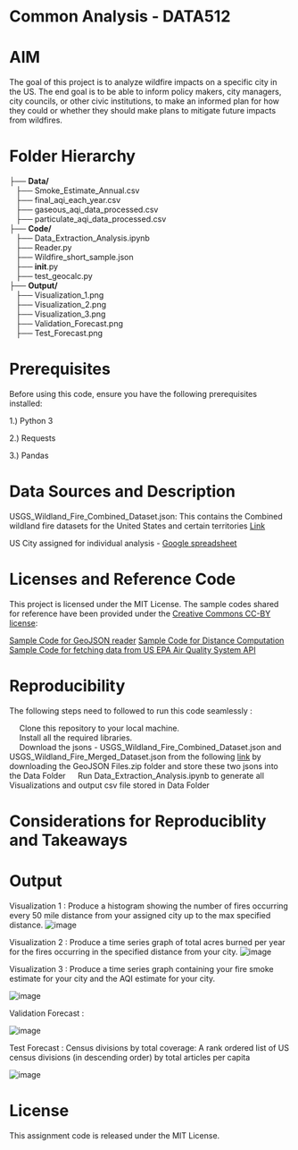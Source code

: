 # Common Analysis - DATA512

# AIM

The goal of this project is to analyze wildfire impacts on a specific city in the US. The end goal is to be able to inform policy makers, city managers, city councils, or other civic institutions, to make an informed plan for how they could or whether they should make plans to mitigate future impacts from wildfires.

# Folder Hierarchy

├── <b>Data/</b><br>
&nbsp;&nbsp;&nbsp;├── Smoke_Estimate_Annual.csv<br>
&nbsp;&nbsp;&nbsp;├── final_aqi_each_year.csv<br>
&nbsp;&nbsp;&nbsp;├── gaseous_aqi_data_processed.csv<br>
&nbsp;&nbsp;&nbsp;├── particulate_aqi_data_processed.csv<br>
├── <b>Code/</b><br>
&nbsp;&nbsp;&nbsp;├── Data_Extraction_Analysis.ipynb<br>
&nbsp;&nbsp;&nbsp;├── Reader.py<br>
&nbsp;&nbsp;&nbsp;├── Wildfire_short_sample.json<br>
&nbsp;&nbsp;&nbsp;├── __init__.py<br>
&nbsp;&nbsp;&nbsp;├── test_geocalc.py<br>
├── <b>Output/</b><br>
&nbsp;&nbsp;&nbsp;├── Visualization_1.png<br>
&nbsp;&nbsp;&nbsp;├── Visualization_2.png<br>
&nbsp;&nbsp;&nbsp;├── Visualization_3.png<br>
&nbsp;&nbsp;&nbsp;├── Validation_Forecast.png<br>
&nbsp;&nbsp;&nbsp;├── Test_Forecast.png<br>

# Prerequisites
Before using this code, ensure you have the following prerequisites installed:

1.) Python 3

2.) Requests

3.) Pandas

# Data Sources and Description

USGS_Wildland_Fire_Combined_Dataset.json: This contains the Combined wildland fire datasets for the United States and certain territories [Link](https://www.sciencebase.gov/catalog/item/61aa537dd34eb622f699df81) 

US City assigned for individual analysis -  [Google spreadsheet](https://docs.google.com/spreadsheets/d/1cmTW5fgU3KyH6JbrRao-qWjzu2GovKk_BkA7a-poGFw/edit)

# Licenses and Reference Code

This project is licensed under the MIT License. The sample codes shared for reference have been provided under the [Creative Commons CC-BY license](https://creativecommons.org/licenses/by/4.0/):

[Sample Code for GeoJSON reader](https://drive.google.com/file/d/1TwCkvdaw0MxJzW7NSDg6XxYQ0dvaS44I/view)
[Sample Code for Distance Computation](https://drive.google.com/file/d/1qNI6hji8CvDeBsnLDAhJXvaqf2gcg8UV/view)
[Sample Code for fetching data from US EPA Air Quality System API](https://drive.google.com/file/d/1bxl9qrb_52RocKNGfbZ5znHVqFDMkUzf/view)


# Reproducibility

The following steps need to followed to run this code seamlessly :

&emsp; Clone this repository to your local machine.<br>
&emsp; Install all the required libraries.<br>
&emsp; Download the jsons - USGS_Wildland_Fire_Combined_Dataset.json and USGS_Wildland_Fire_Merged_Dataset.json from  the following [link](https://www.sciencebase.gov/catalog/item/61aa537dd34eb622f699df81) by downloading the GeoJSON Files.zip folder and store these two jsons into the Data Folder
&emsp; Run Data_Extraction_Analysis.ipynb to generate all Visualizations and output csv file stored in Data Folder<br>


# Considerations for Reproduciblity and Takeaways


# Output

Visualization 1 : Produce a histogram showing the number of fires occurring every 50 mile distance from your assigned city up to the max specified distance.
![image](./Output/Analysis_1.png)

Visualization 2 : Produce a time series graph of total acres burned per year for the fires occurring in the specified distance from your city.
![image](./Output/Analysis_2.png)

Visualization 3 : Produce a time series graph containing your fire smoke estimate for your city and the AQI estimate for your city.

![image](./Output/Analysis_3.png)

Validation Forecast : 

![image](./Output/Analysis_4.png)

Test Forecast : Census divisions by total coverage: A rank ordered list of US census divisions (in descending order) by total articles per capita

![image](./Output/Analysis_5.png)

# License

This assignment code is released under the MIT License.
